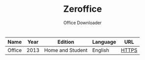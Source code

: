 <div align="center">
  <h1>Zeroffice</h1>
  <p>Office Downloader</p>

#

| Name | Year | Edition | Language | URL |
|------|------|---------|----------|-----|
| Office | 2013 | Home and Student | English | <a href="https://officeredir.microsoft.com/r/rlidO15C2RMediaDownload?p1=db&p2=en-US&p3=HomeStudentRetail">HTTPS</a> |
